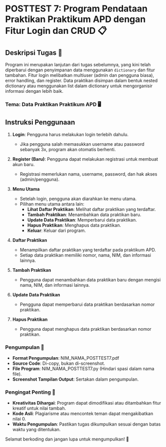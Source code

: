 # POSTTEST 7: Program Pendataan Praktikan Praktikum APD dengan Fitur Login dan CRUD 📋

## Deskripsi Tugas 📝

Program ini merupakan lanjutan dari tugas sebelumnya, yang kini telah diperbarui dengan penyimpanan data menggunakan `dictionary` dan fitur tambahan. Fitur login melibatkan multiuser (admin dan pengguna biasa), error handling, dan register. Data praktikan disimpan dalam bentuk nested dictionary atau menggunakan list dalam dictionary untuk mengorganisir informasi dengan lebih baik.

### Tema: Data Praktikan Praktikum APD 🖥️

## Instruksi Penggunaan

1. **Login**: Pengguna harus melakukan login terlebih dahulu.
   - Jika pengguna salah memasukkan username atau password sebanyak 3x, program akan otomatis berhenti.

2. **Register (Baru)**: Pengguna dapat melakukan registrasi untuk membuat akun baru.
   - Registrasi memerlukan nama, username, password, dan hak akses (admin/pengguna).

3. **Menu Utama**
   - Setelah login, pengguna akan diarahkan ke menu utama.
   - Pilihan menu utama antara lain:
     - **Lihat Daftar Praktikan**: Melihat daftar praktikan yang terdaftar.
     - **Tambah Praktikan**: Menambahkan data praktikan baru.
     - **Update Data Praktikan**: Memperbarui data praktikan.
     - **Hapus Praktikan**: Menghapus data praktikan.
     - **Keluar**: Keluar dari program.

4. **Daftar Praktikan**
   - Menampilkan daftar praktikan yang terdaftar pada praktikum APD.
   - Setiap data praktikan memiliki nomor, nama, NIM, dan informasi lainnya.

5. **Tambah Praktikan**
   - Pengguna dapat menambahkan data praktikan baru dengan mengisi nama, NIM, dan informasi lainnya.

6. **Update Data Praktikan**
   - Pengguna dapat memperbarui data praktikan berdasarkan nomor praktikan.

7. **Hapus Praktikan**
   - Pengguna dapat menghapus data praktikan berdasarkan nomor praktikan.

### Pengumpulan 🚀

- **Format Pengumpulan**: NIM_NAMA_POSTTEST7.pdf
- **Source Code**: Di-copy, bukan di-screenshot.
- **File Program**: NIM_NAMA_POSTTEST7.py (Hindari spasi dalam nama file).
- **Screenshot Tampilan Output**: Sertakan dalam pengumpulan.

### Pengingat Penting 🤔

- **Kreativitas Dihargai**: Program dapat dimodifikasi atau ditambahkan fitur kreatif untuk nilai tambah.
- **Kode Asli**: Plagiarisme atau mencontek teman dapat mengakibatkan nilai 0.
- **Waktu Pengumpulan**: Pastikan tugas dikumpulkan sesuai dengan batas waktu yang ditentukan.

Selamat berkoding dan jangan lupa untuk mengumpulkan! 🚀
